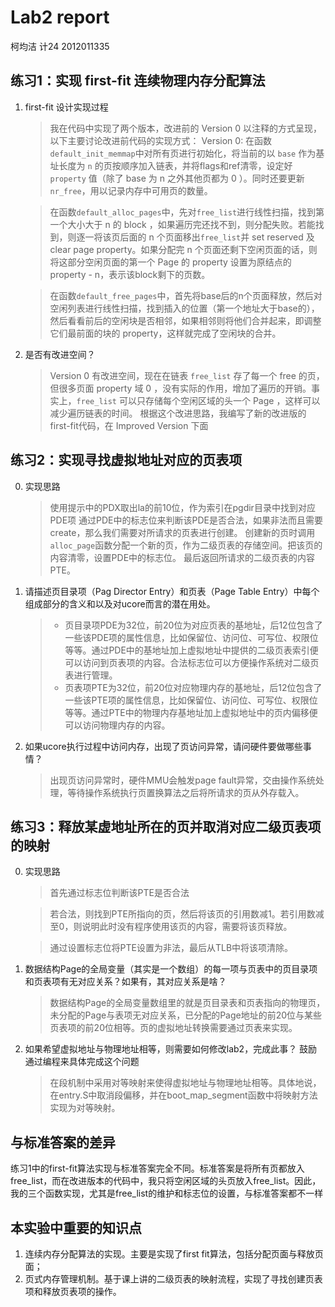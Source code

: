 # Lab2 report

柯均洁 计24 2012011335

## 练习1：实现 first-fit 连续物理内存分配算法

1. first-fit 设计实现过程
    > 我在代码中实现了两个版本，改进前的 Version 0 以注释的方式呈现，以下主要讨论改进前代码的实现方式：
    > Version 0:
    > 在函数`default_init_memmap`中对所有页进行初始化，将当前的以 `base` 作为基址长度为 `n` 的页按顺序加入链表，并将flags和ref清零，设定好`property` 值（除了 base 为 n 之外其他页都为 0 ）。同时还要更新`nr_free`，用以记录内存中可用页的数量。

    > 在函数`default_alloc_pages`中，先对`free_list`进行线性扫描，找到第一个大小大于 n 的 block ，如果遍历完还找不到，则分配失败。若能找到，则逐一将该页后面的 n 个页面移出`free_list`并 set reserved 及 clear page property。如果分配完 n 个页面还剩下空闲页面的话，则将这部分空闲页面的第一个 Page 的 property 设置为原结点的 property - n，表示该block剩下的页数。

    > 在函数`default_free_pages`中，首先将base后的n个页面释放，然后对空闲列表进行线性扫描，找到插入的位置（第一个地址大于base的），然后看看前后的空闲块是否相邻，如果相邻则将他们合并起来，即调整它们最前面的块的 property，这样就完成了空闲块的合并。

2. 是否有改进空间？
    > Version 0 有改进空间，现在在链表 `free_list` 存了每一个 free 的页，但很多页面 property 域 0 ，没有实际的作用，增加了遍历的开销。事实上，`free_list` 可以只存储每个空闲区域的头一个 Page ，这样可以减少遍历链表的时间。
    > 根据这个改进思路，我编写了新的改进版的first-fit代码，在 Improved Version 下面

## 练习2：实现寻找虚拟地址对应的页表项

0. 实现思路

    > 使用提示中的PDX取出la的前10位，作为索引在pgdir目录中找到对应PDE项
    > 通过PDE中的标志位来判断该PDE是否合法，如果非法而且需要create，那么我们需要对所请求的页表进行创建。
    > 创建新的页时调用`alloc_page`函数分配一个新的页，作为二级页表的存储空间。把该页的内容清零，设置PDE中的标志位。
    > 最后返回所请求的二级页表的内容PTE。

1. 请描述页目录项（Pag Director Entry）和页表（Page Table Entry）中每个组成部分的含义和以及对ucore而言的潜在用处。

    > * 页目录项PDE为32位，前20位为对应页表的基地址，后12位包含了一些该PDE项的属性信息，比如保留位、访问位、可写位、权限位等等。通过PDE中的基地址加上虚拟地址中提供的二级页表索引便可以访问到页表项的内容。合法标志位可以方便操作系统对二级页表进行管理。
    > * 页表项PTE为32位，前20位对应物理内存的基地址，后12位包含了一些该PTE项的属性信息，比如保留位、访问位、可写位、权限位等等。通过PTE中的物理内存基地址加上虚拟地址中的页内偏移便可以访问物理内存的内容。

2. 如果ucore执行过程中访问内存，出现了页访问异常，请问硬件要做哪些事情？

    > 出现页访问异常时，硬件MMU会触发page fault异常，交由操作系统处理，等待操作系统执行页置换算法之后将所请求的页从外存载入。

## 练习3：释放某虚地址所在的页并取消对应二级页表项的映射

0. 实现思路

    > 首先通过标志位判断该PTE是否合法

    > 若合法，则找到PTE所指向的页，然后将该页的引用数减1。若引用数减至0，则说明此时没有程序使用该页的内容，需要将该页释放。

    > 通过设置标志位将PTE设置为非法，最后从TLB中将该项清除。

1. 数据结构Page的全局变量（其实是一个数组）的每一项与页表中的页目录项和页表项有无对应关系？如果有，其对应关系是啥？

    > 数据结构Page的全局变量数组里的就是页目录表和页表指向的物理页，未分配的Page与表项无对应关系，已分配的Page地址的前20位与某些页表项的前20位相等。页的虚拟地址转换需要通过页表来实现。

2. 如果希望虚拟地址与物理地址相等，则需要如何修改lab2，完成此事？ 鼓励通过编程来具体完成这个问题

    > 在段机制中采用对等映射来使得虚拟地址与物理地址相等。具体地说，在entry.S中取消段偏移，并在boot_map_segment函数中将映射方法实现为对等映射。


## 与标准答案的差异
练习1中的first-fit算法实现与标准答案完全不同。标准答案是将所有页都放入free_list，而在改进版本的代码中，我只将空闲区域的头页放入free_list。因此，我的三个函数实现，尤其是free_list的维护和标志位的设置，与标准答案都不一样

## 本实验中重要的知识点
1.  连续内存分配算法的实现。主要是实现了first fit算法，包括分配页面与释放页面；
2.  页式内存管理机制。基于课上讲的二级页表的映射流程，实现了寻找创建页表项和释放页表项的操作。
